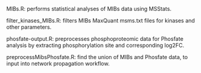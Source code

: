 MIBs.R: performs statistical analyses of MIBs data using MSStats.

filter_kinases_MIBs.R: filters MIBs MaxQuant msms.txt files for kinases and other parameters.

phosfate-output.R: preprocesses phosphoproteomic data for Phosfate analysis by extracting phosphorylation site and corresponding log2FC.

preprocessMibsPhosfate.R: find the union of MIBs and Phosfate data, to input into network propagation workflow.

